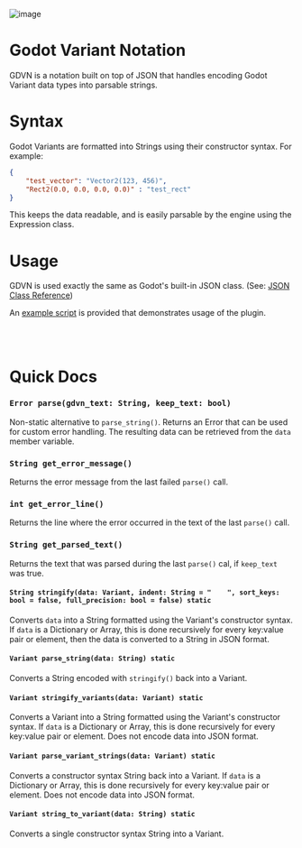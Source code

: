 ![image](https://github.com/NiceDuckGames/GDVN/assets/69459114/cd67821d-8b3a-409f-93ed-c3715a1e251d)


# Godot Variant Notation

GDVN is a notation built on top of JSON that handles encoding Godot Variant data types into parsable strings.

# Syntax

Godot Variants are formatted into Strings using their constructor syntax. For example:

```json
{
    "test_vector": "Vector2(123, 456)",
    "Rect2(0.0, 0.0, 0.0, 0.0)" : "test_rect" 
}
```

This keeps the data readable, and is easily parsable by the engine using the Expression class.

# Usage

GDVN is used exactly the same as Godot's built-in JSON class. (See: [JSON Class Reference](https://docs.godotengine.org/en/stable/classes/class_json.html))

An [example script](https://github.com/NiceDuckGames/GDVN/blob/main/gdvn/example.gd) is provided that demonstrates usage of the plugin.


<br>
<br>
  
# Quick Docs

### `Error parse(gdvn_text: String, keep_text: bool)`
Non-static alternative to `parse_string()`. Returns an Error that can be used for custom error handling. The resulting data can be retrieved from the `data` member variable.

### `String get_error_message()`
Returns the error message from the last failed `parse()` call.

### `int get_error_line()`
Returns the line where the error occurred in the text of the last `parse()` call.

### `String get_parsed_text()`
Returns the text that was parsed during the last `parse()` cal, if `keep_text` was true.

#### `String stringify(data: Variant, indent: String = "    ", sort_keys: bool = false, full_precision: bool = false) static`
Converts `data` into a String formatted using the Variant's constructor syntax. If `data` is a Dictionary or Array, this is done recursively for every key:value pair or element, then the data is converted to a String in JSON format.

#### `Variant parse_string(data: String) static`
Converts a String encoded with `stringify()` back into a Variant.

#### `Variant stringify_variants(data: Variant) static`
Converts a Variant into a String formatted using the Variant's constructor syntax. If `data` is a Dictionary or Array, this is done recursively for every key:value pair or element. Does not encode data into JSON format.

#### `Variant parse_variant_strings(data: Variant) static`
Converts a constructor syntax String back into a Variant. If `data` is a Dictionary or Array, this is done recursively for every key:value pair or element. Does not encode data into JSON format.

#### `Variant string_to_variant(data: String) static`
Converts a single constructor syntax String into a Variant.
